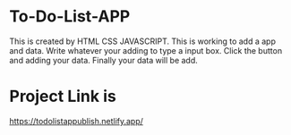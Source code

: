 # To-Do-List-APP
This is created by HTML CSS JAVASCRIPT.
This is working to add a app and data.
Write whatever your adding to type a input box.
Click the button and adding your data.
Finally your data will be add.
# Project Link is
https://todolistappublish.netlify.app/
